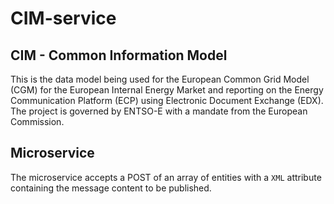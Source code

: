 # CIM-service

## CIM - Common Information Model

This is the data model being used for the European Common Grid Model (CGM) for
the European Internal Energy Market and reporting on the Energy Communication
Platform (ECP) using Electronic Document Exchange (EDX).
The project is governed by ENTSO-E with a mandate from the European Commission.

## Microservice

The microservice accepts a POST of an array of entities with a `XML` attribute
containing the message content to be published.
